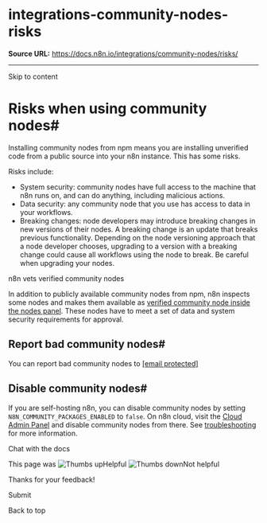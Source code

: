 # integrations-community-nodes-risks

**Source URL:** https://docs.n8n.io/integrations/community-nodes/risks/

---

Skip to content 

[ ](https://github.com/n8n-io/n8n-docs/edit/main/docs/integrations/community-nodes/risks.md "Edit this page")

# Risks when using community nodes#

Installing community nodes from npm means you are installing unverified code from a public source into your n8n instance. This has some risks.

Risks include:

  * System security: community nodes have full access to the machine that n8n runs on, and can do anything, including malicious actions.
  * Data security: any community node that you use has access to data in your workflows.
  * Breaking changes: node developers may introduce breaking changes in new versions of their nodes. A breaking change is an update that breaks previous functionality. Depending on the node versioning approach that a node developer chooses, upgrading to a version with a breaking change could cause all workflows using the node to break. Be careful when upgrading your nodes.



n8n vets verified community nodes

In addition to publicly available community nodes from npm, n8n inspects some nodes and makes them available as [verified community node inside the nodes panel](../installation/verified-install/). These nodes have to meet a set of data and system security requirements for approval.

## Report bad community nodes#

You can report bad community nodes to [[email protected]](/cdn-cgi/l/email-protection#f9d98a9c9a8c8b908d80b997c197d79096)

## Disable community nodes#

If you are self-hosting n8n, you can disable community nodes by setting `N8N_COMMUNITY_PACKAGES_ENABLED` to `false`. On n8n cloud, visit the [Cloud Admin Panel](../../../manage-cloud/cloud-admin-dashboard/) and disable community nodes from there. See [troubleshooting](../troubleshooting/) for more information.

Chat with the docs

This page was ![Thumbs up](/_images/assets/thumb_up.png)Helpful  ![Thumbs down](/_images/assets/thumb_down.png)Not helpful 

Thanks for your feedback! 

Submit 

Back to top